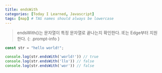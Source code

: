 ```yaml
---
title: endsWith
categories: [Today I Learned, Javascript]
tags: [map] # TAG names should always be lowercase
---
```


> endsWith()는 문자열이 특정 문자열로 끝나는지 확인한다. IE는 Edge부터 지원한다.
{: .prompt-info }

```js
const str = "hello world!";

console.log(str.endsWith('world!')) // true
console.log(str.endsWith('llo')) // false
console.log(str.endsWith('wor')) // false

```